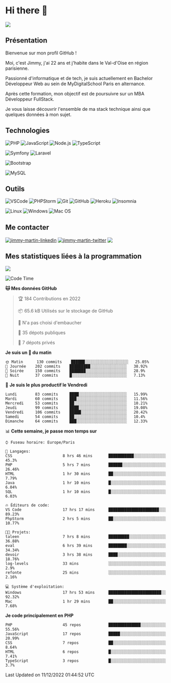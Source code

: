 # Hi there 👋

![](https://komarev.com/ghpvc/?username=jimmy-martin&color=1a1b27)

<!--
**jimmy-martin/jimmy-martin** is a ✨ _special_ ✨ repository because its `README.md` (this file) appears on your GitHub profile.

Here are some ideas to get you started:

- 🔭 I’m currently working on ...
- 🌱 I’m currently learning ...
- 👯 I’m looking to collaborate on ...
- 🤔 I’m looking for help with ...
- 💬 Ask me about ...
- 📫 How to reach me: ...
- 😄 Pronouns: ...
- ⚡ Fun fact: ...
-->

## Présentation

Bienvenue sur mon profil GitHub !

Moi, c'est Jimmy, j'ai 22 ans et j'habite dans le Val-d'Oise en région parisienne.

Passionné d'informatique et de tech, je suis actuellement en Bachelor Développeur Web au sein de MyDigitalSchool Paris en alternance.

Après cette formation, mon objectif est de poursuivre sur un MBA Développeur FullStack.

Je vous laisse découvrir l'ensemble de ma stack technique ainsi que quelques données à mon sujet.

## Technologies

<div>

![PHP](https://img.shields.io/badge/PHP-777BB4?style=for-the-badge&logo=php&logoColor=white) ![JavaScript](https://img.shields.io/badge/JavaScript-F7DF1E?style=for-the-badge&logo=javascript&logoColor=black) ![Node.js](https://img.shields.io/badge/Node.js-43853D?style=for-the-badge&logo=node.js&logoColor=white) ![TypeScript](https://img.shields.io/badge/TypeScript-007ACC?style=for-the-badge&logo=typescript&logoColor=white)

</div>
<div>

![Symfony](https://img.shields.io/badge/Symfony-092E20?style=for-the-badge&logo=symfony&logoColor=white) ![Laravel](https://img.shields.io/badge/Laravel-FF2D20?style=for-the-badge&logo=laravel&logoColor=white)

</div>
<div>

![Bootstrap](https://img.shields.io/badge/Bootstrap-563D7C?style=for-the-badge&logo=bootstrap&logoColor=white)

</div>
<div>

![MySQL](https://img.shields.io/badge/MySQL-4479A1?style=for-the-badge&logo=mysql&logoColor=white)

</div>

## Outils

![VSCode](https://img.shields.io/badge/VSCode-007ACC?style=for-the-badge&logo=visual-studio-code&logoColor=white)
![PHPStorm](http://img.shields.io/badge/-PHPStorm-181717?style=for-the-badge&logo=phpstorm&logoColor=white)
![Git](https://img.shields.io/badge/Git-E44C30?style=for-the-badge&logo=git&logoColor=white)
![GitHub](https://img.shields.io/badge/GitHub-100000?style=for-the-badge&logo=github&logoColor=white)
![Heroku](https://img.shields.io/badge/Heroku-6762a6?style=for-the-badge&logo=heroku&logoColor=white)
![Insomnia](https://img.shields.io/badge/Insomnia-5600cd?style=for-the-badge&logo=insomnia&logoColor=white)

![Linux](https://img.shields.io/badge/Linux-FCC624?style=for-the-badge&logo=linux&logoColor=white)
![Windows](https://img.shields.io/badge/Windows-0078D6?style=for-the-badge&logo=windows&logoColor=white)
![Mac OS](https://img.shields.io/badge/mac%20os-000000?style=for-the-badge&logo=apple&logoColor=white)

## Me contacter

<p>
<a href="https://www.linkedin.com/in/jimmy-martin-dev/" target="blank"><img align="center" src="https://img.shields.io/badge/-LinkedIn-0077B5?style=for-the-badge&logo=Linkedin&logoColor=white&link=https://www.linkedin.com/in/jimmy-martin-dev/" alt="jimmy-martin-linkedin"/></a>
<a href="https://twitter.com/jimmydev_" target="blank"><img align="center" src="https://img.shields.io/badge/-Twitter-1DA1F2?style=for-the-badge&logo=Twitter&logoColor=white&link=https://twitter.com/jimmydev_" alt="jimmy-martin-twitter"/></a>
 <a href="mailto:jimmy.martin952@gmail.com" target="blank"><img align="center" src="https://img.shields.io/badge/gmail-D14836?style=for-the-badge&logo=gmail&logoColor=white" /></a>
</p>

## Mes statistiques liées à la programmation

<a href="https://github-readme-stats.vercel.app/api/top-langs/?username=jimmy-martin&layout=compact">
  <img align="center" src="https://github-readme-stats.vercel.app/api/top-langs/?username=jimmy-martin&layout=compact"/>
</a>



<!--START_SECTION:waka-->
![Code Time](http://img.shields.io/badge/Code%20Time-1%2C345%20hrs%2056%20mins-blue)

**🐱 Mes données GitHub** 

> 🏆 184 Contributions en 2022
 > 
> 📦 65.6 kB Utilisés sur le stockage de GitHub 
 > 
> 🚫 N'a pas choisi d'embaucher
 > 
> 📜 35 dépots publiques 
 > 
> 🔑 7 dépots privés  
 > 
**Je suis un 🐤 du matin** 

```text
🌞 Matin      130 commits    ██████░░░░░░░░░░░░░░░░░░░   25.05% 
🌆 Journée    202 commits    █████████░░░░░░░░░░░░░░░░   38.92% 
🌃 Soirée     150 commits    ███████░░░░░░░░░░░░░░░░░░   28.9% 
🌙 Nuit       37 commits     █░░░░░░░░░░░░░░░░░░░░░░░░   7.13%

```
📅 **Je suis le plus productif le Vendredi** 

```text
Lundi        83 commits     ████░░░░░░░░░░░░░░░░░░░░░   15.99% 
Mardi        60 commits     ███░░░░░░░░░░░░░░░░░░░░░░   11.56% 
Mercredi     53 commits     ██░░░░░░░░░░░░░░░░░░░░░░░   10.21% 
Jeudi        99 commits     ████░░░░░░░░░░░░░░░░░░░░░   19.08% 
Vendredi     106 commits    █████░░░░░░░░░░░░░░░░░░░░   20.42% 
Samedi       54 commits     ██░░░░░░░░░░░░░░░░░░░░░░░   10.4% 
Dimanche     64 commits     ███░░░░░░░░░░░░░░░░░░░░░░   12.33%

```


📊 **Cette semaine, je passe mon temps sur** 

```text
⌚︎ Fuseau horaire: Europe/Paris

💬 Langages: 
CSS                      8 hrs 46 mins       ███████████░░░░░░░░░░░░░░   45.3% 
PHP                      5 hrs 7 mins        ██████░░░░░░░░░░░░░░░░░░░   26.46% 
HTML                     1 hr 30 mins        ██░░░░░░░░░░░░░░░░░░░░░░░   7.79% 
Java                     1 hr 10 mins        █░░░░░░░░░░░░░░░░░░░░░░░░   6.04% 
SQL                      1 hr 10 mins        █░░░░░░░░░░░░░░░░░░░░░░░░   6.03%

🔥 Éditeurs de code: 
VS Code                  17 hrs 17 mins      ██████████████████████░░░   89.23% 
PhpStorm                 2 hrs 5 mins        ██░░░░░░░░░░░░░░░░░░░░░░░   10.77%

🐱‍💻 Projets: 
taleen                   7 hrs 8 mins        █████████░░░░░░░░░░░░░░░░   36.88% 
eval                     6 hrs 39 mins       ████████░░░░░░░░░░░░░░░░░   34.34% 
devoir                   3 hrs 38 mins       ████░░░░░░░░░░░░░░░░░░░░░   18.76% 
log-levels               33 mins             ░░░░░░░░░░░░░░░░░░░░░░░░░   2.9% 
refonte                  25 mins             ░░░░░░░░░░░░░░░░░░░░░░░░░   2.16%

💻 Système d'exploitation: 
Windows                  17 hrs 53 mins      ███████████████████████░░   92.32% 
Mac                      1 hr 29 mins        ██░░░░░░░░░░░░░░░░░░░░░░░   7.68%

```

**Je code principalement en PHP** 

```text
PHP                      45 repos            ██████████████░░░░░░░░░░░   55.56% 
JavaScript               17 repos            █████░░░░░░░░░░░░░░░░░░░░   20.99% 
CSS                      7 repos             ██░░░░░░░░░░░░░░░░░░░░░░░   8.64% 
HTML                     6 repos             █░░░░░░░░░░░░░░░░░░░░░░░░   7.41% 
TypeScript               3 repos             █░░░░░░░░░░░░░░░░░░░░░░░░   3.7%

```



 Last Updated on 11/12/2022 01:44:52 UTC
<!--END_SECTION:waka-->


